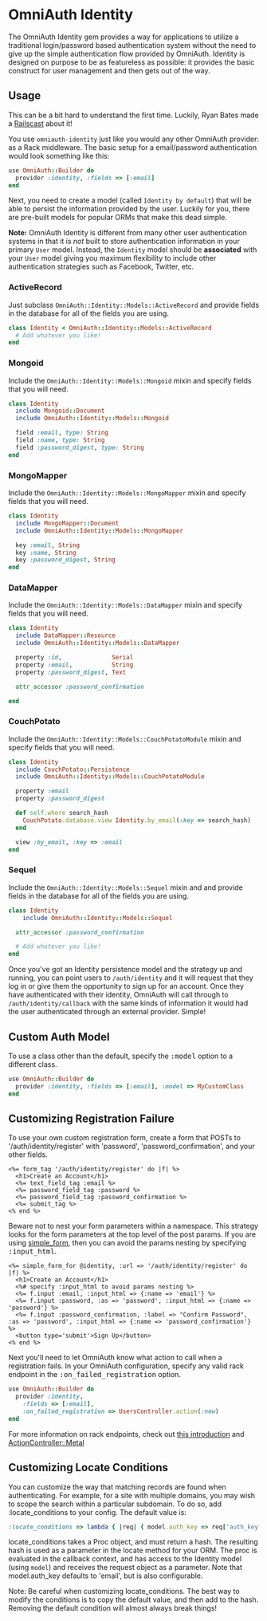 # OmniAuth Identity

The OmniAuth Identity gem provides a way for applications to utilize a
traditional login/password based authentication system without the need
to give up the simple authentication flow provided by OmniAuth. Identity
is designed on purpose to be as featureless as possible: it provides the
basic construct for user management and then gets out of the way.

## Usage

This can be a bit hard to understand the first time. Luckily, Ryan Bates made
a [Railscast](http://railscasts.com/episodes/304-omniauth-identity) about it!

You use `omniauth-identity` just like you would any other OmniAuth provider: as a
Rack middleware. The basic setup for a email/password authentication would
look something like this:

```ruby
use OmniAuth::Builder do
  provider :identity, :fields => [:email]
end
```

Next, you need to create a model (called `Identity by default`) that will be
able to persist the information provided by the user. Luckily for you, there
are pre-built models for popular ORMs that make this dead simple.

**Note:** OmniAuth Identity is different from many other user authentication
systems in that it is *not* built to store authentication information in your primary
`User` model. Instead, the `Identity` model should be **associated** with your
`User` model giving you maximum flexibility to include other authentication
strategies such as Facebook, Twitter, etc.

### ActiveRecord

Just subclass `OmniAuth::Identity::Models::ActiveRecord` and provide fields
in the database for all of the fields you are using.

```ruby
class Identity < OmniAuth::Identity::Models::ActiveRecord
  # Add whatever you like!
end
```

### Mongoid

Include the `OmniAuth::Identity::Models::Mongoid` mixin and specify
fields that you will need.

```ruby
class Identity
  include Mongoid::Document
  include OmniAuth::Identity::Models::Mongoid

  field :email, type: String
  field :name, type: String
  field :password_digest, type: String
end
```

### MongoMapper

Include the `OmniAuth::Identity::Models::MongoMapper` mixin and specify
fields that you will need.

```ruby
class Identity
  include MongoMapper::Document
  include OmniAuth::Identity::Models::MongoMapper

  key :email, String
  key :name, String
  key :password_digest, String
end
```

### DataMapper

Include the `OmniAuth::Identity::Models::DataMapper` mixin and specify
fields that you will need.

```ruby
class Identity
  include DataMapper::Resource
  include OmniAuth::Identity::Models::DataMapper

  property :id,              Serial
  property :email,           String
  property :password_digest, Text

  attr_accessor :password_confirmation

end
```

### CouchPotato

Include the `OmniAuth::Identity::Models::CouchPotatoModule` mixin and specify fields that you will need.

```ruby
class Identity
  include CouchPotato::Persistence
  include OmniAuth::Identity::Models::CouchPotatoModule

  property :email
  property :password_digest

  def self.where search_hash
    CouchPotato.database.view Identity.by_email(:key => search_hash)
  end

  view :by_email, :key => :email
end
```

### Sequel

Include the `OmniAuth::Identity::Models::Sequel` mixin and and provide 
fields in the database for all of the fields you are using.

```ruby
class Identity
	include OmniAuth::Identity::Models::Sequel

  attr_accessor :password_confirmation

  # Add whatever you like!
end
```

Once you've got an Identity persistence model and the strategy up and
running, you can point users to `/auth/identity` and it will request
that they log in or give them the opportunity to sign up for an account.
Once they have authenticated with their identity, OmniAuth will call
through to `/auth/identity/callback` with the same kinds of information
it would had the user authenticated through an external provider.
Simple!

## Custom Auth Model

To use a class other than the default, specify the <tt>:model</tt> option to a
different class.

```ruby
use OmniAuth::Builder do
  provider :identity, :fields => [:email], :model => MyCustomClass
end
```

## Customizing Registration Failure

To use your own custom registration form, create a form that POSTs to
'/auth/identity/register' with 'password', 'password_confirmation', and your
other fields.

```erb
<%= form_tag '/auth/identity/register' do |f| %>
  <h1>Create an Account</h1>
  <%= text_field_tag :email %>
  <%= password_field_tag :password %>
  <%= password_field_tag :password_confirmation %>
  <%= submit_tag %>
<% end %>
```

Beware not to nest your form parameters within a namespace. This strategy
looks for the form parameters at the top level of the post params. If you are
using [simple\_form](https://github.com/plataformatec/simple_form), then you
can avoid the params nesting by specifying <tt>:input_html</tt>.

```erb
<%= simple_form_for @identity, :url => '/auth/identity/register' do |f| %>
  <h1>Create an Account</h1>
  <%# specify :input_html to avoid params nesting %>
  <%= f.input :email, :input_html => {:name => 'email'} %>
  <%= f.input :password, :as => 'password', :input_html => {:name => 'password'} %>
  <%= f.input :password_confirmation, :label => "Confirm Password", :as => 'password', :input_html => {:name => 'password_confirmation'} %>
  <button type='submit'>Sign Up</button>
<% end %>
```

Next you'll need to let OmniAuth know what action to call when a registration
fails. In your OmniAuth configuration, specify any valid rack endpoint in the
<tt>:on_failed_registration</tt> option.

```ruby
use OmniAuth::Builder do
  provider :identity,
    :fields => [:email],
    :on_failed_registration => UsersController.action(:new)
end
```

For more information on rack endpoints, check out [this
introduction](http://library.edgecase.com/Rails/2011/01/04/rails-routing-and-rack-endpoints.html)
and
[ActionController::Metal](http://rubydoc.info/docs/rails/ActionController/Metal)

## Customizing Locate Conditions

You can customize the way that matching records are found when authenticating.
For example, for a site with multiple domains, you may wish to scope the search
within a particular subdomain.  To do so, add :locate_conditions to your config.
The default value is:

```ruby
:locate_conditions => lambda { |req| { model.auth_key => req['auth_key']} }
```

locate_conditions takes a Proc object, and must return a hash.  The resulting hash is used
as a parameter in the locate method for your ORM.  The proc is evaluated in the
callback context, and has access to the Identity model (using `model`) and receives the request
object as a parameter.  Note  that model.auth_key defaults to 'email', but is also configurable.

Note: Be careful when customizing locate_conditions.  The best way to modify the conditions is
to copy the default value, and then add to the hash.  Removing the default condition will almost
always break things!

